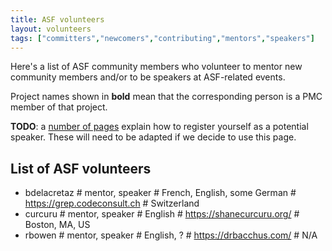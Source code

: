 ```yaml
---
title: ASF volunteers
layout: volunteers
tags: ["committers","newcomers","contributing","mentors","speakers"]
---
```


Here's a list of ASF community members who volunteer to mentor new community members
and/or to be speakers at ASF-related events.

Project names shown in <strong>bold</strong> mean that the corresponding person
is a PMC member of that project.

**TODO**: a [number of pages](/tags/speakers.html) explain how to register yourself as a potential speaker.
These will need to be adapted if we decide to use this page.

## List of ASF volunteers

<!--
To add your name to this list, use the same 
format as other entries and keep the list sorted
alphabetically by ASF username. Adding location information
in the last field is optional, use N/A if you don't want
to add that info.

This data is combined with public ASF info found under
https://whimsy.apache.org/public/public_ldap_projects.json , 
by a Web Component loaded for this page.
-->

* bdelacretaz # mentor, speaker # French, English, some German # https://grep.codeconsult.ch # Switzerland
* curcuru # mentor, speaker # English # https://shanecurcuru.org/ # Boston, MA, US
* rbowen # mentor, speaker # English, ? # https://drbacchus.com/ # N/A
